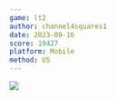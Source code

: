 ```yaml
---
game: lt2
author: channel4squares1
date: 2023-09-16
score: 19427
platform: Mobile
method: US
---
```

![]({{site.url}}/assets/img/20230916_lt2_channel4squares1.jpg)